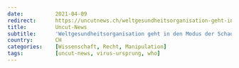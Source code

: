 ```yaml
---
date:          2021-04-09
redirect:      https://uncutnews.ch/weltgesundheitsorganisation-geht-in-den-modus-der-schadensbegrenzung-ueber/
title:         Uncut-News
subtitle:      'Weltgesundheitsorganisation geht in den Modus der Schadensbegrenzung über'
country:       CH
categories:    [Wissenschaft, Recht, Manipulation]
tags:          [uncut-news, virus-ursprung, who]
---
```

